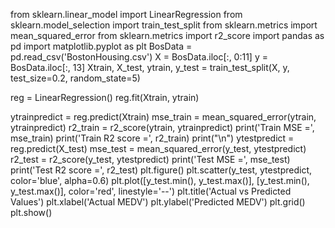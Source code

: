from sklearn.linear_model import LinearRegression
from sklearn.model_selection import train_test_split
from sklearn.metrics import mean_squared_error
from sklearn.metrics import r2_score
import pandas as pd
import matplotlib.pyplot as plt
BosData = pd.read_csv('BostonHousing.csv')
X = BosData.iloc[:, 0:11]
y = BosData.iloc[:, 13]
Xtrain, X_test, ytrain, y_test = train_test_split(X, y, test_size=0.2, random_state=5)

reg = LinearRegression()
reg.fit(Xtrain, ytrain)

ytrainpredict = reg.predict(Xtrain)
mse_train = mean_squared_error(ytrain, ytrainpredict)
r2_train = r2_score(ytrain, ytrainpredict)
print('Train MSE =', mse_train)
print('Train R2 score =', r2_train)
print("\n")
ytestpredict = reg.predict(X_test)
mse_test = mean_squared_error(y_test, ytestpredict)
r2_test = r2_score(y_test, ytestpredict)
print('Test MSE =', mse_test)
print('Test R2 score =', r2_test)
plt.figure()
plt.scatter(y_test, ytestpredict, color='blue', alpha=0.6)
plt.plot([y_test.min(), y_test.max()], [y_test.min(), y_test.max()], color='red', linestyle='--')
plt.title('Actual vs Predicted Values')
plt.xlabel('Actual MEDV')
plt.ylabel('Predicted MEDV')
plt.grid()
plt.show()
